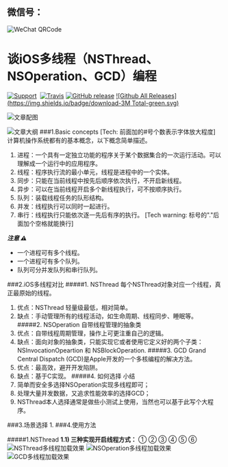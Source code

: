 ## 微信号：

![WeChat QRCode](https://github.com/Wspace5/SHMultiThreading/blob/master/Pictures/webwxgetmsgimg.jpeg?raw=true)
# 谈iOS多线程（NSThread、NSOperation、GCD）编程
[![Support](https://img.shields.io/badge/support-iOS%207%2B%20-blue.svg?style=flat)](https://www.apple.com/nl/ios)&nbsp;
[![Travis](https://img.shields.io/travis/rust-lang/rust.svg)]()
[![GitHub release](https://img.shields.io/github/release/qubyte/rubidium.svg)]()
[![Github All Releases](https://img.shields.io/badge/download-3M Total-green.svg)](https://github.com/Wspace5/iOSMultiThreading/archive/master.zip)

![文章配图](https://github.com/Wspace5/SHMultiThreading/blob/master/Pictures/html-programming.jpg?raw=true)

![文章大纲](https://github.com/Wspace5/SHMultiThreading/blob/master/Pictures/SHMultiThreadDG.png?raw=true)
###1.Basic concepts  [Tech: 前面加的#号个数表示字体放大程度]
计算机操作系统都有的基本概念，以下概念简单描述。

1. 进程：一个具有一定独立功能的程序关于某个数据集合的一次运行活动。可以理解成一个运行中的应用程序。
2. 线程：程序执行流的最小单元，线程是进程中的一个实体。
3. 同步：只能在当前线程中按先后顺序依次执行，不开启新线程。
4. 异步：可以在当前线程开启多个新线程执行，可不按顺序执行。
5. 队列：装载线程任务的队形结构。
6. 并发：线程执行可以同时一起进行。
7. 串行：线程执行只能依次逐一先后有序的执行。
[Tech warning: 标号的"."后面加个空格就能换行]

***注意 ⚠***
* 一个进程可有多个线程。
* 一个进程可有多个队列。
* 队列可分并发队列和串行队列。

###2.iOS多线程对比
#####1. NSThread
每个NSThread对象对应一个线程，真正最原始的线程。
1) 优点：NSThread 轻量级最低，相对简单。
2)  缺点：手动管理所有的线程活动，如生命周期、线程同步、睡眠等。
#####2. NSOperation 
自带线程管理的抽象类
1)  优点：自带线程周期管理，操作上可更注重自己的逻辑。
2)  缺点：面向对象的抽象类，只能实现它或者使用它定义好的两个子类：NSInvocationOpeartion 和 NSBlockOperation.
#####3. GCD 
Grand Central Dispatch (GCD)是Apple开发的一个多核编程的解决方法。
1)  优点：最高效，避开开发陷阱。
2)  缺点：基于C实现。
#####4. 如何选择 小结
1)  简单而安全多选择NSOperation实现多线程即可；
2)  处理大量并发数据，又追求性能效率的选择GCD；
3)  NSThread本人选择通常是做些小测试上使用，当然也可以基于此写个大程序。

###3.场景选择
1.
###4.使用方法

#####1.NSThread
**1.1) 三种实现开启线程方式：**
①
②
③
④
⑤
⑥
![NSThread多线程加载效果](https://github.com/Wspace5/SHMultiThreading/blob/master/Pictures/SHmultiThread1.gif?raw=true)
![NSOperation多线程加载效果](https://github.com/Wspace5/SHMultiThreading/blob/master/Pictures/SHmultiThread2.gif?raw=true)
![GCD多线程加载效果](https://github.com/Wspace5/SHMultiThreading/blob/master/Pictures/SHmultiThread3.gif?raw=true)
